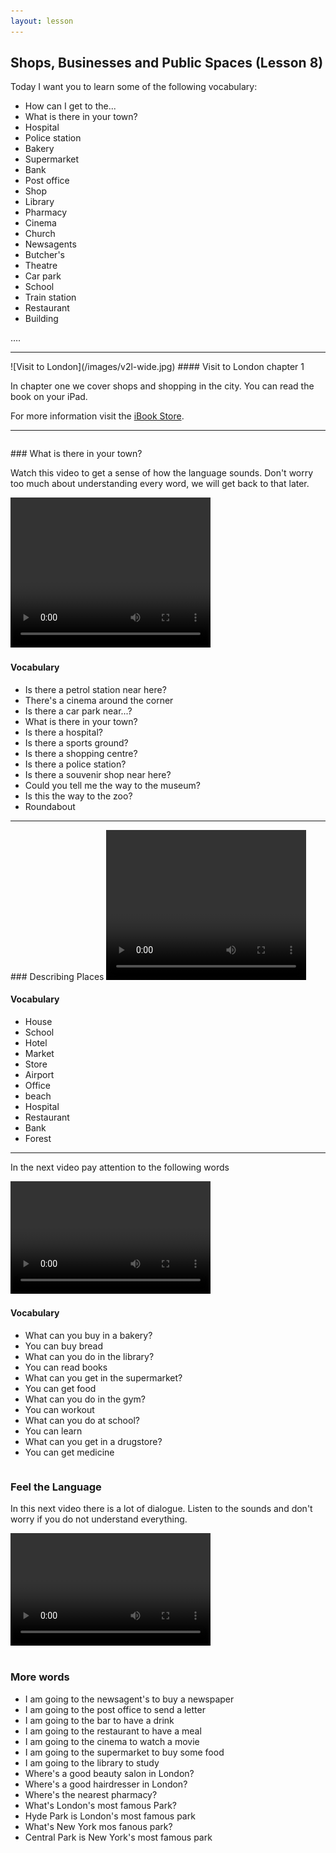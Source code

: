 ```yaml
---
layout: lesson
---
```

## Shops, Businesses and Public Spaces (Lesson 8)


Today I want you to learn some of the following vocabulary:

* How can I get to the...
* What is there in your town?
* Hospital
* Police station
* Bakery
* Supermarket
* Bank
* Post office
* Shop
* Library
* Pharmacy
* Cinema
* Church
* Newsagents
* Butcher's 
* Theatre
* Car park
* School
* Train station
* Restaurant 
* Building


….

<hr>
![Visit to London](/images/v2l-wide.jpg)
#### Visit to London chapter 1

In chapter one we cover shops and shopping in the city. 
You can read the book on your iPad.

For more information visit the [iBook Store](https://itunes.apple.com/us/book/portuguese-for-travelers/id568515833).

<hr>

<hr style="page-break-before:always;height:0;">
### What is there in your town?

Watch this video to get a sense of how the language sounds. Don't worry too much about understanding every word, we will get back to that later.


<video width="320" height="240" preload="none">
    <source type="video/youtube" src="https://www.youtube.com/watch?v=5-XvcDBGYGA&list=FLLWtwPlc7oWphbETPsP7oDg&index=282" />
</video>

#### Vocabulary

* Is there a petrol station near here?
* There's a cinema around the corner
* Is there a car park near...?
* What is there in your town?
* Is there a hospital?
* Is there a sports ground?
* Is there a shopping centre?
* Is there a police station?
* Is there a souvenir shop near here?
* Could you tell me the way to the museum?
* Is this the way to the zoo? 
* Roundabout


<hr>
### Describing Places

<video width="320" height="240" preload="none">
    <source type="video/youtube" src="http://www.youtube.com/watch?v=dw84dkuKsqIhttp://www.youtube.com/watch?v=dw84dkuKs" />
</video>

#### Vocabulary

* House 
* School
* Hotel
* Market
* Store
* Airport
* Office
* beach
* Hospital
* Restaurant 
* Bank
* Forest


<hr>

In the next video pay attention to the following words


<video width="320" height="180" preload="none">
    <source type="video/youtube" src="http://www.youtube.com/watch?v=0sNfHrPP_Cw" />
</video>

#### Vocabulary

* What can you buy in a bakery?
* You can buy bread
* What can you do in the library?
* You can read books
* What can you get in the supermarket?
* You can get food
* What can you do in the gym?
* You can workout 
* What can you do at school?
* You can learn
* What can you get in a drugstore?
* You can get medicine





<hr style="page-break-before:always;height:0;">

### Feel the Language

In this next video there is a lot of dialogue. 
Listen to the sounds and don't worry if you do not understand everything.

<video width="320" height="180" preload="none">
    <source type="video/youtube" src="https://www.youtube.com/watch?v=WFRR0zC70-0" />
</video>


<hr style="page-break-before:always;height:0;">

### More words


* I am going to the newsagent's to buy a newspaper 
* I am going to the post office to send a letter
* I am going to the bar to have a drink
* I am going to the restaurant to have a meal
* I am going to the cinema to watch a movie
* I am going to the supermarket to buy some food
* I am going to the library to study
* Where's a good beauty salon in London?
* Where's a good hairdresser in London?
* Where's the nearest pharmacy?
* What's London's most famous Park?
* Hyde Park is London's most famous park
* What's New York mos fanous park?
* Central Park is New York's most famous park
 




